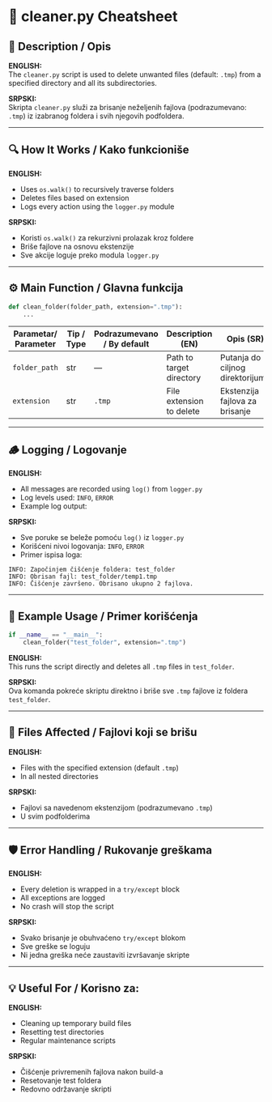 # 🧹 cleaner.py Cheatsheet

## 📄 Description / Opis

**ENGLISH:**  
The `cleaner.py` script is used to delete unwanted files (default: `.tmp`) from a specified directory and all its subdirectories.

**SRPSKI:**  
Skripta `cleaner.py` služi za brisanje neželjenih fajlova (podrazumevano: `.tmp`) iz izabranog foldera i svih njegovih podfoldera.

---

## 🔍 How It Works / Kako funkcioniše

**ENGLISH:**  
- Uses `os.walk()` to recursively traverse folders  
- Deletes files based on extension  
- Logs every action using the `logger.py` module  

**SRPSKI:**  
- Koristi `os.walk()` za rekurzivni prolazak kroz foldere  
- Briše fajlove na osnovu ekstenzije  
- Sve akcije loguje preko modula `logger.py`

---

## ⚙️ Main Function / Glavna funkcija

```python
def clean_folder(folder_path, extension=".tmp"):
    ...
```

| Parametar/ Parameter      | Tip / Type   |Podrazumevano / By default | Description (EN)                    | Opis (SR)                                  |
|----------------|--------|---------|-------------------------------------|---------------------------------------------|
| `folder_path`  | str    | —       | Path to target directory            | Putanja do ciljnog direktorijuma            |
| `extension`    | str    | `.tmp`  | File extension to delete            | Ekstenzija fajlova za brisanje              |

---

## 🪵 Logging / Logovanje

**ENGLISH:**  
- All messages are recorded using `log()` from `logger.py`
- Log levels used: `INFO`, `ERROR`  
- Example log output:

**SRPSKI:**  
- Sve poruke se beleže pomoću `log()` iz `logger.py`  
- Korišćeni nivoi logovanja: `INFO`, `ERROR`  
- Primer ispisa loga:

```
INFO: Započinjem čišćenje foldera: test_folder
INFO: Obrisan fajl: test_folder/temp1.tmp
INFO: Čišćenje završeno. Obrisano ukupno 2 fajlova.
```

---

## 🧪 Example Usage / Primer korišćenja

```python
if __name__ == "__main__":
    clean_folder("test_folder", extension=".tmp")
```

**ENGLISH:**  
This runs the script directly and deletes all `.tmp` files in `test_folder`.

**SRPSKI:**  
Ova komanda pokreće skriptu direktno i briše sve `.tmp` fajlove iz foldera `test_folder`.

---

## 📁 Files Affected / Fajlovi koji se brišu

**ENGLISH:**  
- Files with the specified extension (default `.tmp`)  
- In all nested directories

**SRPSKI:**  
- Fajlovi sa navedenom ekstenzijom (podrazumevano `.tmp`)  
- U svim podfolderima

---

## 🛡️ Error Handling / Rukovanje greškama

**ENGLISH:**  
- Every deletion is wrapped in a `try/except` block  
- All exceptions are logged  
- No crash will stop the script

**SRPSKI:**  
- Svako brisanje je obuhvaćeno `try/except` blokom  
- Sve greške se loguju  
- Ni jedna greška neće zaustaviti izvršavanje skripte

---

## 💡 Useful For / Korisno za:

**ENGLISH:**  
- Cleaning up temporary build files  
- Resetting test directories  
- Regular maintenance scripts

**SRPSKI:**  
- Čišćenje privremenih fajlova nakon build-a  
- Resetovanje test foldera  
- Redovno održavanje skripti

